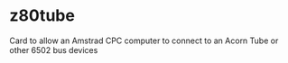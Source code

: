 # z80tube
Card to allow an Amstrad CPC computer to connect to an Acorn Tube or other 6502 bus devices
